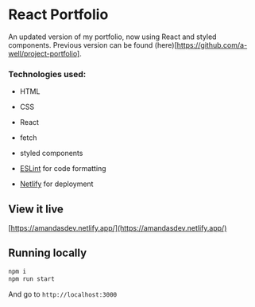 # React Portfolio

An updated version of my portfolio, now using React and styled components. Previous version can be found (here)[https://github.com/a-well/project-portfolio].


### Technologies used:

- HTML
- CSS
- React
- fetch
- styled components

- [ESLint](https://eslint.org/) for code formatting
- [Netlify](https://www.netlify.com/) for deployment

## View it live

[https://amandasdev.netlify.app/](https://amandasdev.netlify.app/)

## Running locally

```sh
npm i
npm run start
```

And go to `http://localhost:3000`



